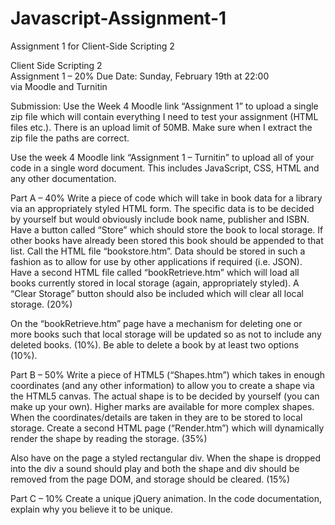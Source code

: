 # Javascript-Assignment-1
Assignment 1 for Client-Side Scripting 2

Client	Side	Scripting	2	
Assignment	1	–	20%	Due	Date:	Sunday,	February	19th	at	22:00	
via	Moodle	and	Turnitin	

Submission:	Use	the	Week	4	Moodle	link	“Assignment	1”	to	upload	a	single	zip	file	which	will	contain	everything	I	need	to	test your	assignment	(HTML	files	etc.).	There	is	an	upload	limit	of	50MB.	Make	sure	when	I	extract	the	zip	file	the	paths	are	correct.		

Use	the	week	4	Moodle	link	“Assignment	1	–	Turnitin”	to	upload	all	of	your	code	in	a	single	word	document.	This	includes	JavaScript,	CSS,	HTML	and	any	other	documentation.		

Part	A	–	40%	
Write	a	piece	of	code	which	will	take	in	book	data	for	a	library	via	an	appropriately	styled	HTML	form.	The	specific	data	is	to	be	decided	by	yourself	but	would	obviously	include	book	name,	publisher	and	ISBN.	Have	a	button	called	“Store”	which	should	store	the	book	to	local	storage.	If	other	books	have	already	been	stored	this	book	should	be	appended	to that	list.	Call	the	HTML	file	“bookstore.htm”.	Data	should	be	stored	in	such	a	fashion	as	to	allow	for	use	by	other	applications	if	required	(i.e.	JSON).	Have	a	second	HTML	file	called	“bookRetrieve.htm”	which	will	load	all	books	currently	stored	in	local	storage	(again,	appropriately	styled).	A	“Clear	Storage”	button	should	also	be	included	which	will	clear	all	local	storage.	(20%)		

On	the	“bookRetrieve.htm”	page	have	a	mechanism	for	deleting	one	or	more	books	such	that	local	storage	will	be	updated	so	as	not	to	include	any	deleted	books.	(10%).	Be	able	to	delete	a	book	by	at	least	two	options	(10%).		

Part	B	–	50%	
Write	a	piece	of	HTML5	(“Shapes.htm”)	which	takes	in	enough	coordinates	(and	any	other	information)	to	allow	you	to	create	a	shape	via	the	HTML5	canvas.	The	actual	shape	is	to	be	decided	by	yourself	(you	can	make	up	your	own).	Higher	marks	are	available	for	more	complex	shapes.	When	the	coordinates/details	are	taken	in	they	are	to	be	stored	to	local	storage.	Create	a	second	HTML	page	(“Render.htm”)	which	will	dynamically	render	the	shape	by	reading	the	storage.	(35%)		

Also	have	on	the	page	a	styled	rectangular	div.	When	the	shape	is	dropped	into	the	div	a	sound	should	play	and	both	the	shape	and	div	should	be	removed	from	the	page	DOM,	and	storage	should	be	cleared.	(15%)		

Part	C	–	10%	
Create	a	unique	jQuery	animation.	In	the	code	documentation,	explain	why	you	believe	it	to	be	unique.
